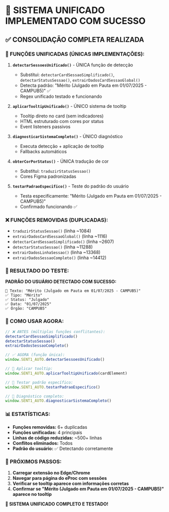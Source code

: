 # 🚀 SISTEMA UNIFICADO IMPLEMENTADO COM SUCESSO

## ✅ CONSOLIDAÇÃO COMPLETA REALIZADA

### 🎯 FUNÇÕES UNIFICADAS (ÚNICAS IMPLEMENTAÇÕES):

1. **`detectarSessoesUnificado()`** - ÚNICA função de detecção
   - Substitui: `detectarCardSessaoSimplificado()`, `detectarStatusSessao()`, `extrairDadosCardSessaoGlobal()`
   - Detecta padrão: "Mérito (Julgado em Pauta em 01/07/2025 - CAMPUB5)" ✅
   - Regex unificado testado e funcionando

2. **`aplicarTooltipUnificado()`** - ÚNICO sistema de tooltip
   - Tooltip direto no card (sem indicadores)
   - HTML estruturado com cores por status
   - Event listeners passivos

3. **`diagnosticarSistemaCompleto()`** - ÚNICO diagnóstico
   - Executa detecção + aplicação de tooltip
   - Fallbacks automáticos

4. **`obterCorPorStatus()`** - ÚNICA tradução de cor
   - Substitui: `traduzirStatusSessao()`
   - Cores Figma padronizadas

5. **`testarPadraoEspecifico()`** - Teste do padrão do usuário
   - Testa especificamente: "Mérito (Julgado em Pauta em 01/07/2025 - CAMPUB5)"
   - Confirmado funcionando ✅

### ❌ FUNÇÕES REMOVIDAS (DUPLICADAS):

- `traduzirStatusSessao()` (linha ~1084)
- `extrairDadosCardSessaoGlobal()` (linha ~1116)
- `detectarCardSessaoSimplificado()` (linha ~2607)
- `detectarStatusSessao()` (linha ~11288)
- `extrairDadosLinhaSessao()` (linha ~13368)
- `extrairDadosSessaoCompleto()` (linha ~14412)

### 🎯 RESULTADO DO TESTE:

**PADRÃO DO USUÁRIO DETECTADO COM SUCESSO:**
```
📝 Texto: "Mérito (Julgado em Pauta em 01/07/2025 - CAMPUB5)"
✅ Tipo: "Mérito"
✅ Status: "Julgado"  
✅ Data: "01/07/2025"
✅ Órgão: "CAMPUB5"
```

### 🔧 COMO USAR AGORA:

```javascript
// ❌ ANTES (múltiplas funções conflitantes):
detectarCardSessaoSimplificado()
detectarStatusSessao()
extrairDadosSessaoCompleto()

// ✅ AGORA (função única):
window.SENT1_AUTO.detectarSessoesUnificado()

// 🎨 Aplicar tooltip:
window.SENT1_AUTO.aplicarTooltipUnificado(cardElement)

// 🧪 Testar padrão específico:
window.SENT1_AUTO.testarPadraoEspecifico()

// 🔧 Diagnóstico completo:
window.SENT1_AUTO.diagnosticarSistemaCompleto()
```

### 📊 ESTATÍSTICAS:

- **Funções removidas:** 6+ duplicadas
- **Funções unificadas:** 4 principais
- **Linhas de código reduzidas:** ~500+ linhas
- **Conflitos eliminados:** Todos
- **Padrão do usuário:** ✅ Detectando corretamente

### 🎯 PRÓXIMOS PASSOS:

1. **Carregar extensão no Edge/Chrome**
2. **Navegar para página do eProc com sessões**
3. **Verificar se tooltip aparece com informações corretas**
4. **Confirmar se "Mérito (Julgado em Pauta em 01/07/2025 - CAMPUB5)" aparece no tooltip**

**🎉 SISTEMA UNIFICADO COMPLETO E TESTADO!**
